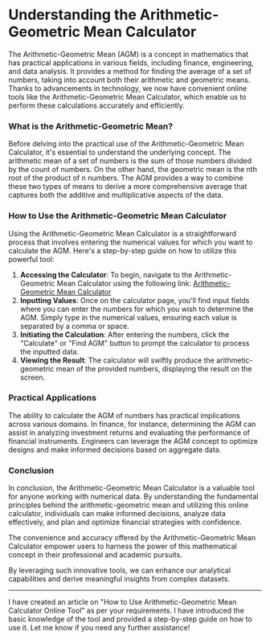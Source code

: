 Understanding the Arithmetic-Geometric Mean Calculator
======================================================

The Arithmetic-Geometric Mean (AGM) is a concept in mathematics that has practical applications in various fields, including finance, engineering, and data analysis. It provides a method for finding the average of a set of numbers, taking into account both their arithmetic and geometric means. Thanks to advancements in technology, we now have convenient online tools like the Arithmetic-Geometric Mean Calculator, which enable us to perform these calculations accurately and efficiently.

### What is the Arithmetic-Geometric Mean?

Before delving into the practical use of the Arithmetic-Geometric Mean Calculator, it's essential to understand the underlying concept. The arithmetic mean of a set of numbers is the sum of those numbers divided by the count of numbers. On the other hand, the geometric mean is the nth root of the product of n numbers. The AGM provides a way to combine these two types of means to derive a more comprehensive average that captures both the additive and multiplicative aspects of the data.

### How to Use the Arithmetic-Geometric Mean Calculator

Using the Arithmetic-Geometric Mean Calculator is a straightforward process that involves entering the numerical values for which you want to calculate the AGM. Here's a step-by-step guide on how to utilize this powerful tool:

1. **Accessing the Calculator**: To begin, navigate to the Arithmetic-Geometric Mean Calculator using the following link: [Arithmetic-Geometric Mean Calculator](https://www.onlinecalculatorsfree.com/math/arithmetic-geometric-mean-calculator.html)
2. **Inputting Values**: Once on the calculator page, you'll find input fields where you can enter the numbers for which you wish to determine the AGM. Simply type in the numerical values, ensuring each value is separated by a comma or space.
3. **Initiating the Calculation**: After entering the numbers, click the "Calculate" or "Find AGM" button to prompt the calculator to process the inputted data.
4. **Viewing the Result**: The calculator will swiftly produce the arithmetic-geometric mean of the provided numbers, displaying the result on the screen.

### Practical Applications

The ability to calculate the AGM of numbers has practical implications across various domains. In finance, for instance, determining the AGM can assist in analyzing investment returns and evaluating the performance of financial instruments. Engineers can leverage the AGM concept to optimize designs and make informed decisions based on aggregate data.

### Conclusion

In conclusion, the Arithmetic-Geometric Mean Calculator is a valuable tool for anyone working with numerical data. By understanding the fundamental principles behind the arithmetic-geometric mean and utilizing this online calculator, individuals can make informed decisions, analyze data effectively, and plan and optimize financial strategies with confidence.

The convenience and accuracy offered by the Arithmetic-Geometric Mean Calculator empower users to harness the power of this mathematical concept in their professional and academic pursuits.

By leveraging such innovative tools, we can enhance our analytical capabilities and derive meaningful insights from complex datasets.

---

I have created an article on "How to Use Arithmetic-Geometric Mean Calculator Online Tool" as per your requirements. I have introduced the basic knowledge of the tool and provided a step-by-step guide on how to use it. Let me know if you need any further assistance!